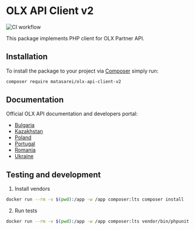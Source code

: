 # OLX API Client v2
![CI workflow](https://github.com/matasarei/olx-api-client-v2/actions/workflows/tests.yml/badge.svg)

This package implements PHP client for OLX Partner API.

## Installation
To install the package to your project via [Composer](http://getcomposer.org/) simply run:
```bash
composer require matasarei/olx-api-client-v2
```

## Documentation
Official OLX API documentation and developers portal:
* [Bulgaria](https://developer.olx.bg/api/doc)
* [Kazakhstan](https://developer.olx.kz/api/doc)
* [Poland](https://developer.olx.pl/api/doc)
* [Portugal](https://developer.olx.pt/api/doc)
* [Romania](https://developer.olx.ro/api/doc)
* [Ukraine](https://developer.olx.ua/api/doc)

## Testing and development
1. Install vendors
```bash
docker run --rm -v $(pwd):/app -w /app composer:lts composer install
```
2. Run tests
```bash
docker run --rm -v $(pwd):/app -w /app composer:lts vendor/bin/phpunit
```
